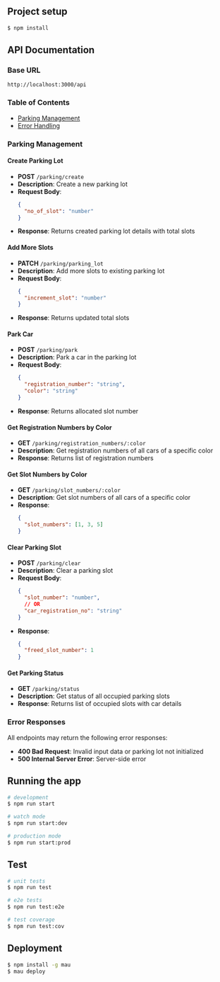## Project setup

```bash
$ npm install
```

## API Documentation

### Base URL
```
http://localhost:3000/api
```

### Table of Contents
- [Parking Management](#parking-management)
- [Error Handling](#error-responses)

### Parking Management

#### Create Parking Lot
- **POST** `/parking/create`
- **Description**: Create a new parking lot
- **Request Body**:
  ```json
  {
    "no_of_slot": "number"
  }
  ```
- **Response**: Returns created parking lot details with total slots

#### Add More Slots
- **PATCH** `/parking/parking_lot`
- **Description**: Add more slots to existing parking lot
- **Request Body**:
  ```json
  {
    "increment_slot": "number"
  }
  ```
- **Response**: Returns updated total slots

#### Park Car
- **POST** `/parking/park`
- **Description**: Park a car in the parking lot
- **Request Body**:
  ```json
  {
    "registration_number": "string",
    "color": "string"
  }
  ```
- **Response**: Returns allocated slot number

#### Get Registration Numbers by Color
- **GET** `/parking/registration_numbers/:color`
- **Description**: Get registration numbers of all cars of a specific color
- **Response**: Returns list of registration numbers

#### Get Slot Numbers by Color
- **GET** `/parking/slot_numbers/:color`
- **Description**: Get slot numbers of all cars of a specific color
- **Response**: 
  ```json
  {
    "slot_numbers": [1, 3, 5]  
  }
  ```

#### Clear Parking Slot
- **POST** `/parking/clear`
- **Description**: Clear a parking slot
- **Request Body**:
  ```json
  {
    "slot_number": "number",
    // OR
    "car_registration_no": "string"
  }
  ```
- **Response**: 
  ```json
  {
    "freed_slot_number": 1 
  }
  ```

#### Get Parking Status
- **GET** `/parking/status`
- **Description**: Get status of all occupied parking slots
- **Response**: Returns list of occupied slots with car details

### Error Responses

All endpoints may return the following error responses:

- **400 Bad Request**: Invalid input data or parking lot not initialized
- **500 Internal Server Error**: Server-side error

## Running the app

```bash
# development
$ npm run start

# watch mode
$ npm run start:dev

# production mode
$ npm run start:prod
```

## Test

```bash
# unit tests
$ npm run test

# e2e tests
$ npm run test:e2e

# test coverage
$ npm run test:cov
```

## Deployment


```bash
$ npm install -g mau
$ mau deploy
```
